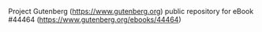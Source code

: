 Project Gutenberg (https://www.gutenberg.org) public repository for
eBook #44464 (https://www.gutenberg.org/ebooks/44464)
